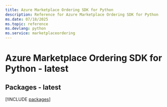 ```yaml
---
title: Azure Marketplace Ordering SDK for Python
description: Reference for Azure Marketplace Ordering SDK for Python
ms.date: 07/18/2025
ms.topic: reference
ms.devlang: python
ms.service: marketplaceordering
---
```

# Azure Marketplace Ordering SDK for Python - latest
## Packages - latest
[!INCLUDE [packages](marketplace-ordering-index.md)]